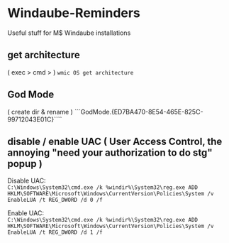 # Windaube-Reminders
Useful stuff for M$ Windaube installations

## get architecture
( exec > cmd > ) ```wmic OS get architecture```

## God Mode
( create dir & rename ) ```GodMode.{ED7BA470-8E54-465E-825C-99712043E01C}````

## disable / enable UAC ( User Access Control, the annoying "need your authorization to do stg" popup )
Disable UAC:  
```C:\Windows\System32\cmd.exe /k %windir%\System32\reg.exe ADD HKLM\SOFTWARE\Microsoft\Windows\CurrentVersion\Policies\System /v EnableLUA /t REG_DWORD /d 0 /f```

Enable UAC:  
```C:\Windows\System32\cmd.exe /k %windir%\System32\reg.exe ADD HKLM\SOFTWARE\Microsoft\Windows\CurrentVersion\Policies\System /v EnableLUA /t REG_DWORD /d 1 /f```
